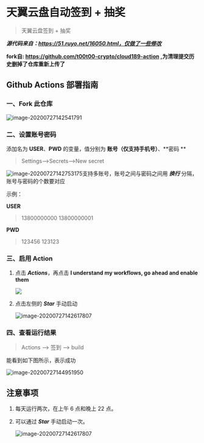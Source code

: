# 天翼云盘自动签到 + 抽奖
> 天翼云盘签到 + 抽奖

***源代码来自：https://51.ruyo.net/16050.html，仅做了一些修改***

**fork自: https://github.com/t00t00-crypto/cloud189-action ,为清理提交历史删掉了仓库重新上传了**

## Github Actions 部署指南

### 一、Fork 此仓库
![image-20200727142541791](https://i.loli.net/2020/07/27/jK5H8FLvt7aBeYX.png)



### 二、设置账号密码
添加名为 **USER**、**PWD** 的变量，值分别为 **账号（仅支持手机号）**、**密码 **

> Settings-->Secrets-->New secret

![image-20200727142753175](https://i.loli.net/2020/07/27/xjri3p4qdchaf2G.png)支持多账号，账号之间与密码之间用 ***换行*** 分隔，账号与密码的个数要对应

示例：

**USER**

>13800000000
13800000001

**PWD**

>123456
123123




### 三、启用 Action
1. 点击 ***Actions***，再点击 **I understand my workflows, go ahead and enable them**

   ![](https://i.loli.net/2020/07/27/pyQmdMHrOIz4x2f.png)

2. 点击左侧的 ***Star*** 手动启动

   ![image-20200727142617807](https://i.loli.net/2020/07/27/3cXnHYIbOxfQDZh.png)

### 四、查看运行结果
> Actions --> 签到 --> build

能看到如下图所示，表示成功

![image-20200727144951950](https://i.loli.net/2020/07/27/VbrHu8UJXiIkqGx.png)

## 注意事项

1. 每天运行两次，在上午 6 点和晚上 22 点。

2. 可以通过 ***Star*** 手动启动一次。

   ![image-20200727142617807](https://i.loli.net/2020/07/27/87oQeLJOlZvU3Ep.png)
